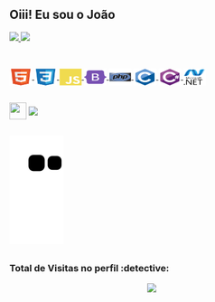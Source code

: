 ## Oiii! Eu sou o João
 <div>
    <a href="https://github.com/joao-pedro01">
    <img height="180em" src="https://github-readme-stats.vercel.app/api?username=joao-pedro01&show_icons=true&theme=react&show_icons=true&include_all_commits=true&count_private=true"/>
    <img height="180em" src="https://github-readme-stats.vercel.app/api/top-langs/?username=joao-pedro01&layout=compact&langs_count=7&theme=react&show_icons=true&include_all_commits=true&count_private=true"/>
 </div>
 
 ##
 
 <div style="display: inline_block"><br>
   <img align="center" alt="Joao-HTML" height="30" width="40" src="https://raw.githubusercontent.com/devicons/devicon/master/icons/html5/html5-original.svg">
   <img align="center" alt="Joao-CSS" height="30" width="40" src="https://raw.githubusercontent.com/devicons/devicon/master/icons/css3/css3-original.svg">
   <img align="center" alt="Joao-Js" height="30" width="40" src="https://raw.githubusercontent.com/devicons/devicon/master/icons/javascript/javascript-plain.svg">
   <img align="center" alt="Joao-bootstrap" height="30" width="40" src="https://github.com/devicons/devicon/blob/master/icons/bootstrap/bootstrap-plain.svg">
   <img align="center" alt="Joao-php" height="30" width="40" src="https://github.com/devicons/devicon/blob/master/icons/php/php-original.svg">
   <img align="center" alt="Joao-c" height="30" width="40" src="https://github.com/devicons/devicon/blob/master/icons/c/c-original.svg">
   <img align="center" alt="Joao-Csharp" height="30" width="40" src="https://raw.githubusercontent.com/devicons/devicon/master/icons/csharp/csharp-original.svg">
   <img align="center" alt="Joao-DotNet" height="30" width="40" src="https://raw.githubusercontent.com/devicons/devicon/master/icons/dot-net/dot-net-original-wordmark.svg">
   <!-- <img align="center" alt="Joao-cplusplus" height="30" width="40" src="https://github.com/devicons/devicon/blob/master/icons/cplusplus/cplusplus-original.svg"> -->
 </div>
  
##
 
<div> 
  <a href="mailto:joao_pedro01@terra.com.br"><img align="center" height="30" width="30" src="https://m.abcimovel.com.br/img/icon/email_c.png" target="_blank"></a>
  <a href="https://www.linkedin.com/in/joao-pedro01/" target="_blank"><img align="center" src="https://img.shields.io/badge/-LinkedIn-%230077B5?style=for-the-badge&logo=linkedin&logoColor=white" target="_blank"></a>
 
 ##
 
 ![Snake animation](https://github.com/joao-pedro01/joao-pedro01/blob/output/github-contribution-grid-snake.svg) 
 
  ##
 
  <h3>
   Total de Visitas no perfil :detective: <br>
   <p align="center">
     <img alingn="center" src="https://profile-counter.glitch.me/joao-pedro01/count.svg" />
   </h3>
  </p>
</div>
